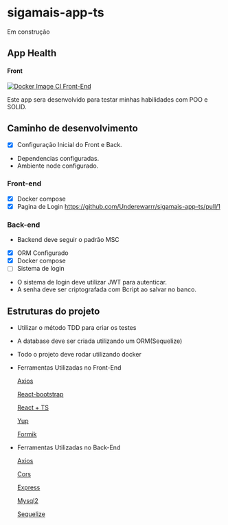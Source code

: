 # sigamais-app-ts
Em construção

## App Health
#### Front
[![Docker Image CI Front-End](https://github.com/Underewarrr/sigamais-app-ts/actions/workflows/docker-image-frontend.yml/badge.svg)](https://github.com/Underewarrr/sigamais-app-ts/actions/workflows/docker-image-frontend.yml)

Este app sera desenvolvido para testar minhas habilidades com POO e SOLID.
 
 ## Caminho de desenvolvimento
 
 - [x] Configuração Inicial do Front e Back.
 * Dependencias configuradas.
 * Ambiente node configurado.
 
### Front-end
 - [x] Docker compose
 - [x] Pagina de Login https://github.com/Underewarrr/sigamais-app-ts/pull/1
 
### Back-end
* Backend deve seguir o padrão MSC
 - [x] ORM Configurado
 - [x] Docker compose
 - [ ] Sistema de login
* O sistema de login deve utilizar JWT para autenticar.
* A senha deve ser criptografada com Bcript ao salvar no banco.

## Estruturas do projeto
* Utilizar o método TDD para criar os testes
* A database deve ser criada utilizando um ORM(Sequelize)
* Todo o projeto deve rodar utilizando docker


 * Ferramentas Utilizadas no Front-End
 
    [Axios](https://axios-http.com/ptbr/docs/intro)
    
    [React-bootstrap](https://react-bootstrap.github.io/) 
    
    [React + TS](https://www.typescriptlang.org/pt/docs/handbook/react.html)
    
    [Yup](https://www.npmjs.com/package/yup)
    
    [Formik](https://formik.org/)
    
* Ferramentas Utilizadas no Back-End

    [Axios](https://axios-http.com/ptbr/docs/intro)
    
    [Cors](https://www.npmjs.com/package/cors)
    
    [Express](https://www.npmjs.com/package/express)
    
    [Mysql2](https://www.npmjs.com/package/mysql2)
    
    [Sequelize](https://sequelize.org/)
